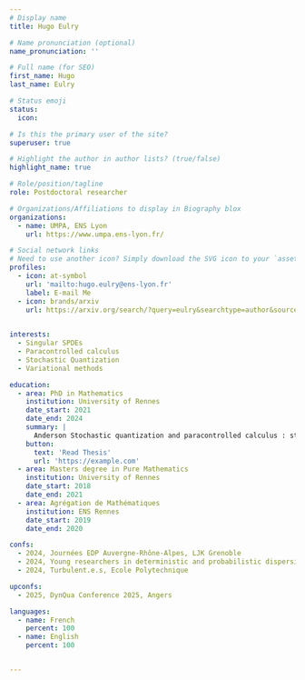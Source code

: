```yaml
---
# Display name
title: Hugo Eulry

# Name pronunciation (optional)
name_pronunciation: ''

# Full name (for SEO)
first_name: Hugo
last_name: Eulry

# Status emoji
status:
  icon: 

# Is this the primary user of the site?
superuser: true

# Highlight the author in author lists? (true/false)
highlight_name: true

# Role/position/tagline
role: Postdoctoral researcher

# Organizations/Affiliations to display in Biography blox
organizations:
  - name: UMPA, ENS Lyon
    url: https://www.umpa.ens-lyon.fr/

# Social network links
# Need to use another icon? Simply download the SVG icon to your `assets/media/icons/` folder.
profiles:
  - icon: at-symbol
    url: 'mailto:hugo.eulry@ens-lyon.fr'
    label: E-mail Me
  - icon: brands/arxiv
    url: https://arxiv.org/search/?query=eulry&searchtype=author&source=header

    
interests:
  - Singular SPDEs
  - Paracontrolled calculus
  - Stochastic Quantization
  - Variational methods

education:
  - area: PhD in Mathematics
    institution: University of Rennes
    date_start: 2021
    date_end: 2024
    summary: |
      Anderson Stochastic quantization and paracontrolled calculus : stochastic PDEs in singular environments.
    button:
      text: 'Read Thesis'
      url: 'https://example.com'
  - area: Masters degree in Pure Mathematics
    institution: University of Rennes
    date_start: 2018
    date_end: 2021
  - area: Agrégation de Mathématiques
    institution: ENS Rennes
    date_start: 2019
    date_end: 2020

confs:
  - 2024, Journées EDP Auvergne-Rhône-Alpes, LJK Grenoble
  - 2024, Young researchers in deterministic and probabilistic dispersive equations, EPFL, Lausanne
  - 2024, Turbulent.e.s, Ecole Polytechnique

upconfs:
  - 2025, DynQua Conference 2025, Angers

languages:
  - name: French
    percent: 100
  - name: English
    percent: 100


---
```


